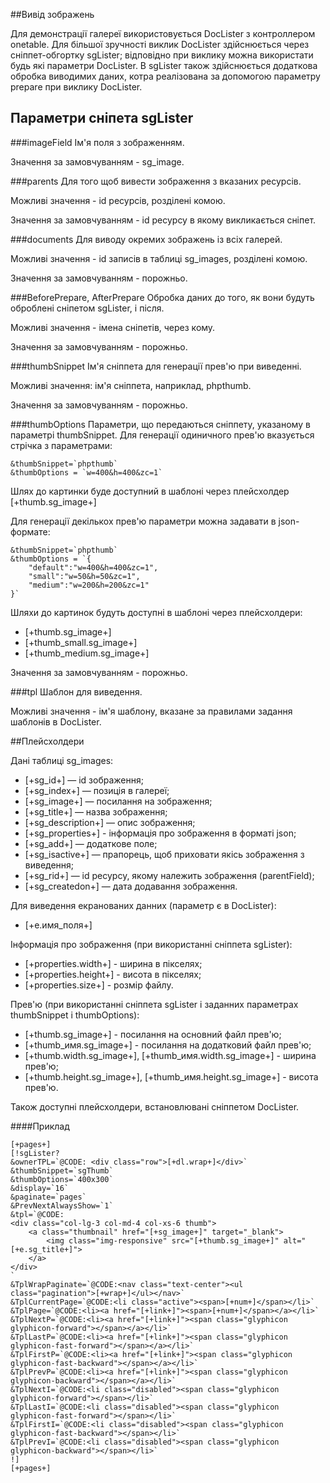 ##Вивід зображень

Для демонстрації галереї використовується DocLister з контроллером onetable. Для більшої зручності виклик DocLister здійснюється через сніппет-обгортку sgLister; відповідно при виклику можна використати будь які параметри DocLister. В sgLister також здійснюється додаткова обробка виводимих даних, котра реалізована за допомогою параметру prepare при виклику DocLister.

## Параметри сніпета sgLister
###imageField
Ім'я поля з зображенням.

Значення за замовчуванням - sg_image.

###parents
Для того щоб вивести зображення з вказаних ресурсів.

Можливі значення - id ресурсів, розділені комою.

Значення за замовчуванням - id ресурсу в якому викликається сніпет.

###documents
Для виводу окремих зображень із всіх галерей.

Можливі значення - id записів в таблиці sg_images, розділені комою. 

Значення за замовчуванням - порожньо.

###BeforePrepare, AfterPrepare
Обробка даних до того, як вони будуть оброблені сніпетом sgLister, і після. 

Можливі значення - імена сніпетів, через кому.

Значення за замовчуванням - порожньо.

###thumbSnippet
Ім'я сніппета для генерації прев'ю при виведенні. 

Можливі значення: ім'я сніппета, наприклад, phpthumb. 

Значення за замовчуванням - порожньо.

###thumbOptions
Параметри, що передаються сніппету, указаному в параметрі thumbSnippet. Для генерації одиничного прев'ю вказується стрічка з параметрами:
```
&thumbSnippet=`phpthumb`
&thumbOptions = `w=400&h=400&zc=1`
```

Шлях до картинки буде доступний в шаблоні через плейсхолдер [+thumb.sg_image+]

Для генерації декількох прев'ю параметри можна задавати в json-формате:
```
&thumbSnippet=`phpthumb`
&thumbOptions = `{
    "default":"w=400&h=400&zc=1",
    "small":"w=50&h=50&zc=1",
    "medium":"w=200&h=200&zc=1"
}`
```

Шляхи до картинок будуть доступні в шаблоні через плейсхолдери:

- [+thumb.sg_image+]
- [+thumb_small.sg_image+]
- [+thumb_medium.sg_image+]

Значення за замовчуванням - порожньо.

###tpl
Шаблон для виведення. 

Можливі значення - ім'я шаблону, вказане за правилами задання шаблонів в DocLister.

##Плейсхолдери

Дані таблиці sg_images:

* [+sg_id+] — id зображення;
* [+sg_index+] — позиція в галереї;
* [+sg_image+] — посилання на зображення;
* [+sg_title+] — назва зображення;
* [+sg_description+] — опис зображення;
* [+sg_properties+] - інформація про зображення в форматі json;
* [+sg_add+] — додаткове поле;
* [+sg_isactive+] — прапорець, щоб приховати якісь зображення з виведення;
* [+sg_rid+] — id ресурсу, якому належить зображення (parentField);
* [+sg_createdon+] — дата додавання зображення.

Для виведення екранованих данних (параметр є в DocLister):

* [+e.имя_поля+]

Інформація про зображення (при використанні сніппета sgLister):

* [+properties.width+] - ширина в пікселях;
* [+properties.height+] - висота в пікселях;
* [+properties.size+] - розмір файлу.

Прев'ю (при використанні сніппета sgLister і заданних параметрах thumbSnippet і thumbOptions):

* [+thumb.sg_image+] - посилання на основний файл прев'ю;
* [+thumb_имя.sg_image+] - посилання на додатковий файл прев'ю;
* [+thumb.width.sg_image+], [+thumb_имя.width.sg_image+] - ширина прев'ю;
* [+thumb.height.sg_image+], [+thumb_имя.height.sg_image+] - висота прев'ю.

Також доступні плейсхолдери, встановлювані сніппетом DocLister.

####Приклад
```
[+pages+]
[!sgLister?
&ownerTPL=`@CODE: <div class="row">[+dl.wrap+]</div>`
&thumbSnippet=`sgThumb`
&thumbOptions=`400x300`
&display=`16`
&paginate=`pages`
&PrevNextAlwaysShow=`1`
&tpl=`@CODE:
<div class="col-lg-3 col-md-4 col-xs-6 thumb">
    <a class="thumbnail" href="[+sg_image+]" target="_blank">
        <img class="img-responsive" src="[+thumb.sg_image+]" alt="[+e.sg_title+]">
    </a>
</div>
`
&TplWrapPaginate=`@CODE:<nav class="text-center"><ul class="pagination">[+wrap+]</ul></nav>`
&TplCurrentPage=`@CODE:<li class="active"><span>[+num+]</span></li>`
&TplPage=`@CODE:<li><a href="[+link+]"><span>[+num+]</span></a></li>`
&TplNextP=`@CODE:<li><a href="[+link+]"><span class="glyphicon glyphicon-forward"></span></a></li>`
&TplLastP=`@CODE:<li><a href="[+link+]"><span class="glyphicon glyphicon-fast-forward"></span></a></li>`
&TplFirstP=`@CODE:<li><a href="[+link+]"><span class="glyphicon glyphicon-fast-backward"></span></a></li>`
&TplPrevP=`@CODE:<li><a href="[+link+]"><span class="glyphicon glyphicon-backward"></span></a></li>`
&TplNextI=`@CODE:<li class="disabled"><span class="glyphicon glyphicon-forward"></span></li>`
&TplLastI=`@CODE:<li class="disabled"><span class="glyphicon glyphicon-fast-forward"></span></li>`
&TplFirstI=`@CODE:<li class="disabled"><span class="glyphicon glyphicon-fast-backward"></span></li>`
&TplPrevI=`@CODE:<li class="disabled"><span class="glyphicon glyphicon-backward"></span></li>`
!]
[+pages+]
```
